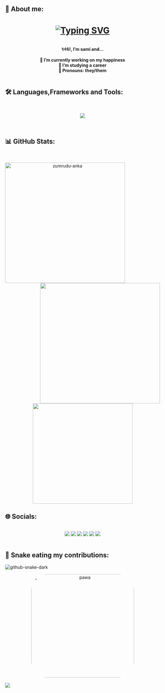 ## 🌸 About me:

<h1 align="center">
  <a href="https://git.io/typing-svg">
    <img src="https://readme-typing-svg.herokuapp.com?font=Fira+Code&weight=500&size=25&pause=1000&color=CCA9DD&center=true&vCenter=true&width=435&lines=Buen+dia+damas+y+pivotes+%F0%9F%90%87" alt="Typing SVG" />
  </a>
</h1>

<div align="center"> 
<br>
   <strong>✨Hi!, I’m sami and...</strong> 
<br>
<br>
<strong>🌹 I’m currently working on my happiness</strong>
  <br>
<strong>🌱 I’m studying a career</strong>
  <br>
<strong>🍥 Pronouns: they/them</strong>
  <br>
  <br>
</div>


## 🛠️ Languages,Frameworks and Tools:
<br>
<p align="center">
  <a href="https://skillicons.dev">
    <img src="https://skillicons.dev/icons?i=c,cpp,cs,dotnet,php,js,html,css,postgres,linux,git,github,discord,vscode" /><br>
  </a>
</p>
<br>

## 📊 GitHub Stats:
<br>
<p align=center>
  <div align=center>
      <img align="left" width=390 src="https://github-readme-streak-stats.herokuapp.com/?user=sami-sopas&theme=dracula&border=61dafb&hide_border=true" alt="zumrudu-anka" />
    </a>
      <img align="right" width=390 src="https://github-readme-stats.vercel.app/api?username=sami-sopas&show_icons=true&theme=dracula&border_color=61dafb&hide_border=true" />
    </a>
  </div>
  <br><br><br><br><br><br><br><br><br>
  <div align=center>
      <img width=325 align="center" src="https://github-readme-stats.vercel.app/api/top-langs/?username=sami-sopas&layout=compact&langs_count=7&theme=dracula" />
    </a>
  </div>


<!---
<div style="display: inline_block"><br>
  <img align="center" alt="C" height="30" width="40" src="https://cdn.jsdelivr.net/gh/devicons/devicon/icons/c/c-original.svg">
  <img align="center" alt="C++" height="30" width="40" src="https://cdn.jsdelivr.net/gh/devicons/devicon/icons/cplusplus/cplusplus-original.svg">
  <img align="center" alt="C#" height="30" width="40" src="https://cdn.jsdelivr.net/gh/devicons/devicon/icons/csharp/csharp-original.svg">
  <img align="center" alt="ASP.NET" height="30" width="40" src="https://cdn.jsdelivr.net/gh/devicons/devicon/icons/dot-net/dot-net-plain.svg">
  <img align="center" alt=".NET" height="30" width="40" src="https://cdn.jsdelivr.net/gh/devicons/devicon/icons/dotnetcore/dotnetcore-original.svg">
  <img align="center" alt="PHP" height="30" width="40" src="https://cdn.jsdelivr.net/gh/devicons/devicon/icons/php/php-original.svg">
  <img align="center" alt="JS" height="30" width="40" src="https://cdn.jsdelivr.net/gh/devicons/devicon/icons/javascript/javascript-original.svg">
  <img align="center" alt="HTML" height="30" width="40" src="https://cdn.jsdelivr.net/gh/devicons/devicon/icons/html5/html5-original.svg">
  <img align="center" alt="CSS" height="30" width="40" src="https://cdn.jsdelivr.net/gh/devicons/devicon/icons/css3/css3-original.svg">
  <img align="center" alt="Postgres" height="30" width="40" src="https://cdn.jsdelivr.net/gh/devicons/devicon/icons/postgresql/postgresql-original.svg">
  <img align="center" alt="Linux" height="30" width="40" src="https://cdn.jsdelivr.net/gh/devicons/devicon/icons/linux/linux-original.svg">
  <img align="center" alt="Git" height="30" width="40" src="https://cdn.jsdelivr.net/gh/devicons/devicon/icons/git/git-original.svg">
  <img align="center" alt="Github" height="30" width="40" src="https://cdn.jsdelivr.net/gh/devicons/devicon/icons/github/github-original.svg">
https://github.com/KushalTanna24 k robe xdxd
</div>
-->
  
  
## 🌐 Socials:
<br>
<div align="center"> 
 <a href="https://discord.gg/DXJwZKuy" target="_blank"><img src="https://img.shields.io/badge/Discord-7289DA?style=for-the-badge&logo=discord&logoColor=white" target="_blank"></a> 
  <a href = "mailto:ramirezcuenca@outlook.es"><img src="https://img.shields.io/badge/Microsoft_Outlook-0078D4?style=for-the-badge&logo=microsoft-outlook&logoColor=white" target="_blank"></a>
  <a href="https://open.spotify.com/user/dragondepapas222" target="_blank"><img src="https://img.shields.io/badge/Spotify-1ED760?&style=for-the-badge&logo=spotify&logoColor=white" target="_blank"></a>
  <a href="https://www.last.fm/es/user/elsamidelbarrio" target="_blank"><img src="https://img.shields.io/badge/last.fm-D51007?style=for-the-badge&logo=last.fm&logoColor=white" target="_blank"></a>
  <a href="https://account.xbox.com/es-mx/profile?gamertag=elsamidelbarrio" target="_blank"><img src="https://img.shields.io/badge/Xbox-107C10?style=for-the-badge&logo=xbox&logoColor=white" target="_blank"></a>
  <a href="https://steamcommunity.com/profiles/76561198811927318/" target="_blank"><img src="https://img.shields.io/badge/Steam-000000?style=for-the-badge&logo=steam&logoColor=white" target="_blank"></a>
</div>
<br>

 
## 🐍 Snake eating my contributions:
![github-snake-dark](https://github.com/sami-sopas/sami-sopas/assets/99571985/146a5857-a074-4bc3-a802-a6531e8c5fe6)


<div align="center">
<img align="center" alt="pawa" height="335" style="border-radius:50px;" src="https://64.media.tumblr.com/a571cdfb51989009378c589f8586329f/2c66ef45715527e7-15/s540x810/54ab8f2d972f71aec77ec8941149598db1c66efb.gif">
</div>
<br>

<a href="https://visitcount.itsvg.in">
  <img src="https://visitcount.itsvg.in/api?id=sami&label=Profile%20Views&color=5&icon=0&pretty=true" />
</a>
